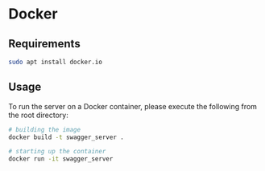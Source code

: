 # Docker

## Requirements

```bash
sudo apt install docker.io
```

## Usage
To run the server on a Docker container, please execute the following from the root directory:

```bash
# building the image
docker build -t swagger_server .

# starting up the container
docker run -it swagger_server
```
